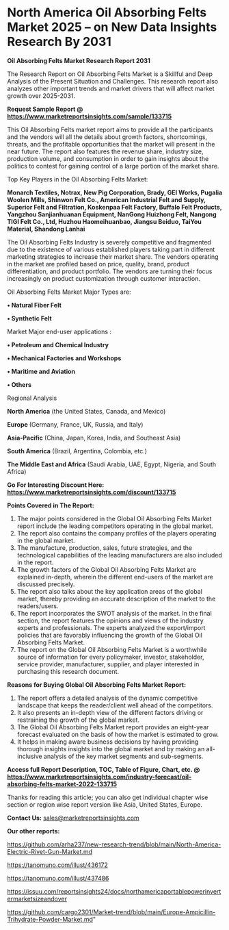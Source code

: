 # North America Oil Absorbing Felts Market 2025 – on New Data Insights Research By 2031

<strong>Oil Absorbing Felts Market Research Report 2031</strong>

The Research Report on Oil Absorbing Felts Market is a Skillful and Deep Analysis of the Present Situation and Challenges. This research report also analyzes other important trends and market drivers that will affect market growth over 2025-2031.

<strong>Request Sample Report @ <a href=https://www.marketreportsinsights.com/sample/133715>https://www.marketreportsinsights.com/sample/133715</a></strong>

This Oil Absorbing Felts market report aims to provide all the participants and the vendors will all the details about growth factors, shortcomings, threats, and the profitable opportunities that the market will present in the near future. The report also features the revenue share, industry size, production volume, and consumption in order to gain insights about the politics to contest for gaining control of a large portion of the market share.

Top Key Players in the Oil Absorbing Felts Market:

<strong>Monarch Textiles, Notrax, New Pig Corporation, Brady, GEI Works, Pugalia Woolen Mills, Shinwon Felt Co., American Industrial Felt and Supply, Superior Felt and Filtration, Koskenpaa Felt Factory, Buffalo Felt Products, Yangzhou Sanjianhuanan Equipment, NanGong Huizhong Felt, Nangong TIGI Felt Co., Ltd, Huzhou Haomeihuanbao, Jiangsu Beiduo, TaiYou Material, Shandong Lanhai</strong>

The Oil Absorbing Felts Industry is severely competitive and fragmented due to the existence of various established players taking part in different marketing strategies to increase their market share. The vendors operating in the market are profiled based on price, quality, brand, product differentiation, and product portfolio. The vendors are turning their focus increasingly on product customization through customer interaction.

Oil Absorbing Felts Market Major Types are:

<strong>• Natural Fiber Felt

• Synthetic Felt</strong>

Market Major end-user applications :

<strong>• Petroleum and Chemical Industry

• Mechanical Factories and Workshops

• Maritime and Aviation

• Others</strong>

Regional Analysis

</u><strong><b>North America</b></strong> (the United States, Canada, and Mexico)

<strong><b>Europe </b></strong>(Germany, France, UK, Russia, and Italy)

<strong><b>Asia-Pacific</b></strong> (China, Japan, Korea, India, and Southeast Asia)

<strong><b>South America</b></strong> (Brazil, Argentina, Colombia, etc.)

<strong><b>The Middle East and Africa</b></strong> (Saudi Arabia, UAE, Egypt, Nigeria, and South Africa)

<strong>Go For Interesting Discount Here: <a href=https://www.marketreportsinsights.com/discount/133715>https://www.marketreportsinsights.com/discount/133715</a></strong>

<strong>Points Covered in The Report:</strong>
<ol>
  <li>The major points considered in the Global Oil Absorbing Felts Market report include the leading competitors operating in the global market.</li>
  <li>The report also contains the company profiles of the players operating in the global market.</li>
  <li>The manufacture, production, sales, future strategies, and the technological capabilities of the leading manufacturers are also included in the report.</li>
  <li>The growth factors of the Global Oil Absorbing Felts Market are explained in-depth, wherein the different end-users of the market are discussed precisely.</li>
  <li>The report also talks about the key application areas of the global market, thereby providing an accurate description of the market to the readers/users.</li>
  <li>The report incorporates the SWOT analysis of the market. In the final section, the report features the opinions and views of the industry experts and professionals. The experts analyzed the export/import policies that are favorably influencing the growth of the Global Oil Absorbing Felts Market.</li>
  <li>The report on the Global Oil Absorbing Felts Market is a worthwhile source of information for every policymaker, investor, stakeholder, service provider, manufacturer, supplier, and player interested in purchasing this research document.</li>
</ol>
<strong>Reasons for Buying Global Oil Absorbing Felts Market Report:</strong>

<ol>
  <li>The report offers a detailed analysis of the dynamic competitive landscape that keeps the reader/client well ahead of the competitors.</li>
  <li>It also presents an in-depth view of the different factors driving or restraining the growth of the global market.</li>
  <li>The Global Oil Absorbing Felts Market report provides an eight-year forecast evaluated on the basis of how the market is estimated to grow.</li>
  <li>It helps in making aware business decisions by having providing thorough insights insights into the global market and by making an all-inclusive analysis of the key market segments and sub-segments.</li>
</ol>
<strong>Access full Report Description, TOC, Table of Figure, Chart, etc. @ <a href=https://www.marketreportsinsights.com/industry-forecast/oil-absorbing-felts-market-2022-133715>https://www.marketreportsinsights.com/industry-forecast/oil-absorbing-felts-market-2022-133715</a></strong>


Thanks for reading this article; you can also get individual chapter wise section or region wise report version like Asia, United States, Europe.

<strong>Contact Us:</strong>
sales@marketreportsinsights.com

<strong>Our other reports:</strong>

<a href=https://github.com/arha237/new-research-trend/blob/main/North-America-Electric-Rivet-Gun-Market.md>https://github.com/arha237/new-research-trend/blob/main/North-America-Electric-Rivet-Gun-Market.md</a>

<a href=https://tanomuno.com/illust/436172>https://tanomuno.com/illust/436172</a>

<a href=https://tanomuno.com/illust/437486>https://tanomuno.com/illust/437486</a>

<a href=https://issuu.com/reportsinsights24/docs/northamericaportablepowerinvertermarketsizeandover>https://issuu.com/reportsinsights24/docs/northamericaportablepowerinvertermarketsizeandover</a>

<a href=https://github.com/cargo2301/Market-trend/blob/main/Europe-Ampicillin-Trihydrate-Powder-Market.md>https://github.com/cargo2301/Market-trend/blob/main/Europe-Ampicillin-Trihydrate-Powder-Market.md</a>"
